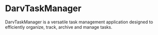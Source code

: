 # DarvTaskManager
DarvTaskManager is a versatile task management application designed to efficiently organize, track, archive and manage tasks. 

